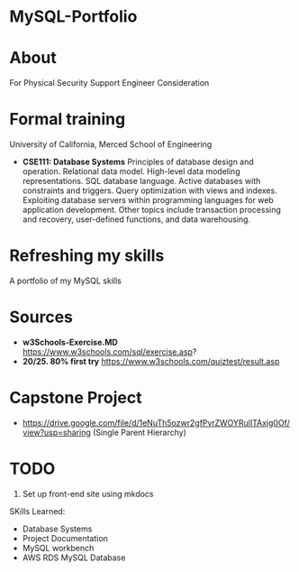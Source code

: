 # MySQL-Portfolio

# About 
For Physical Security Support Engineer Consideration

# Formal training 
University of California, Merced School of Engineering 
- **CSE111: Database Systems**
Principles of database design and operation. Relational data model. High-level data modeling representations. SQL database language. Active databases with constraints and triggers. Query optimization with views and indexes. Exploiting database servers within programming languages for web application development. Other topics include transaction processing and recovery, user-defined functions, and data warehousing.
# Refreshing my skills 
A portfolio of my MySQL skills

# Sources
- **w3Schools-Exercise.MD** https://www.w3schools.com/sql/exercise.asp? 
- **20/25. 80% first try** https://www.w3schools.com/quiztest/result.asp 


# Capstone Project
- https://drive.google.com/file/d/1eNuTh5ozwr2gfPvrZWOYRulITAxjg0Of/view?usp=sharing (Single Parent Hierarchy) 

# TODO 
1. Set up front-end site using mkdocs 

SKills Learned: 
- Database Systems 
- Project Documentation 
- MySQL workbench 
- AWS RDS MySQL Database
